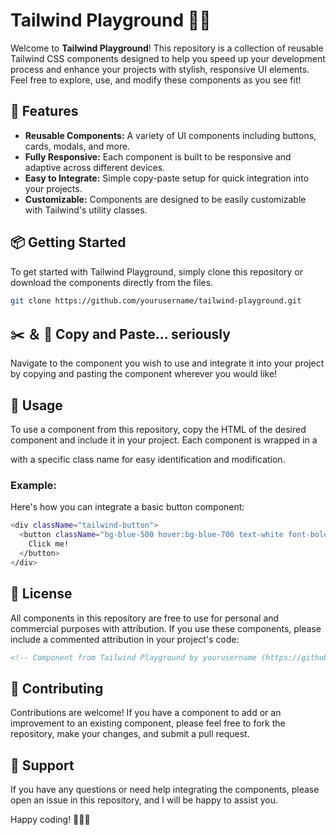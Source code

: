 # Tailwind Playground 🎨🚀

Welcome to **Tailwind Playground**! This repository is a collection of reusable Tailwind CSS components designed to help you speed up your development process and enhance your projects with stylish, responsive UI elements. Feel free to explore, use, and modify these components as you see fit!

## 🌟 Features

- **Reusable Components:** A variety of UI components including buttons, cards, modals, and more.
- **Fully Responsive:** Each component is built to be responsive and adaptive across different devices.
- **Easy to Integrate:** Simple copy-paste setup for quick integration into your projects.
- **Customizable:** Components are designed to be easily customizable with Tailwind's utility classes.

## 📦 Getting Started

To get started with Tailwind Playground, simply clone this repository or download the components directly from the files.

```bash
git clone https://github.com/yourusername/tailwind-playground.git
```

## ✂️ ＆ 🔖 Copy and Paste... seriously
Navigate to the component you wish to use and integrate it into your project by copying and pasting the component  wherever you would like!

## 📄 Usage

To use a component from this repository, copy the HTML of the desired component and include it in your project. Each component is wrapped in a <div> with a specific class name for easy identification and modification.

### Example:
Here's how you can integrate a basic button component:

```bash
<div className="tailwind-button">
  <button className="bg-blue-500 hover:bg-blue-700 text-white font-bold py-2 px-4 rounded">
    Click me!
  </button>
</div>
```

## 📝 License
All components in this repository are free to use for personal and commercial purposes with attribution. If you use these components, please include a commented attribution in your project's code:

```html
<!-- Component from Tailwind Playground by yourusername (https://github.com/DRIZZTAR/tailwind-playground) -->
```

## 🤝 Contributing
Contributions are welcome! If you have a component to add or an improvement to an existing component, please feel free to fork the repository, make your changes, and submit a pull request.

## 💬 Support
If you have any questions or need help integrating the components, please open an issue in this repository, and I will be happy to assist you.

Happy coding! 🎉👨‍💻
